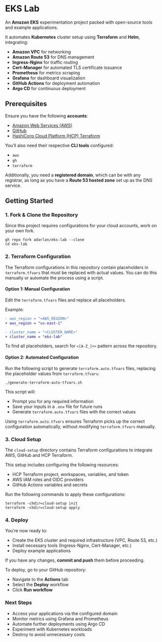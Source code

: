 # EKS Lab

An __Amazon EKS__ experimentation project packed with open-source tools and example applications.

It automates __Kubernetes__ cluster setup using __Terraform__ and __Helm__, integrating:

- __Amazon VPC__ for networking
- __Amazon Route 53__ for DNS management
- __Ingress-Nginx__ for traffic routing
- __Cert-Manager__ for automated TLS certificate issuance
- __Prometheus__ for metrics scraping
- __Grafana__ for dashboard visualization
- __GitHub Actions__ for deployment automation
- __Argo CD__ for continuous deployment

## Prerequisites

Ensure you have the following __accounts__:

- [Amazon Web Services (AWS)](https://aws.amazon.com/)
- [GitHub](https://github.com/)
- [HashiCorp Cloud Platform (HCP) Terraform](https://app.terraform.io/)

You’ll also need their respective __CLI tools__ configured:

- `aws`
- `gh`
- `terraform`

Additionally, you need a __registered domain__, which can be with any registrar, as long as you have a __Route 53 hosted zone__ set up as the DNS service.

## Getting Started

### 1. Fork & Clone the Repository

Since this project requires configurations for your cloud accounts, work on your own fork.

```shell
gh repo fork adarlan/eks-lab --clone
cd eks-lab
```

### 2. Terraform Configuration

The Terraform configurations in this repository contain placeholders in `terraform.tfvars` that must be replaced with actual values.
You can do this manually or automate the process using a script.

#### Option 1: Manual Configuration

Edit the `terraform.tfvars` files and replace all placeholders.

Example:

```diff
- aws_region = "<AWS_REGION>"
+ aws_region = "us-east-1"

- cluster_name = "<CLUSTER_NAME>"
+ cluster_name = "eks-lab"
```

To find all placeholders, search for `<[A-Z_]+>` pattern across the repository.

#### Option 2: Automated Configuration

Run the following script to generate `terraform.auto.tfvars` files, replacing the placeholder values from `terraform.tfvars`:

```shell
./generate-terraform-auto-tfvars.sh
```

This script will:

- Prompt you for any required information
- Save your inputs in a `.env` file for future runs
- Generate `terraform.auto.tfvars` files with the correct values

Using `terraform.auto.tfvars` ensures Terraform picks up the correct configuration automatically, without modifying `terraform.tfvars` manually.

### 3. Cloud Setup

The `cloud-setup` directory contains Terraform configurations to integrate AWS, GitHub and HCP Terraform.

This setup includes configuring the following resources:

- HCP Terraform project, workspaces, variables, and token
- AWS IAM roles and OIDC providers
- GitHub Actions variables and secrets

Run the following commands to apply these configurations:

```shell
terraform -chdir=cloud-setup init
terraform -chdir=cloud-setup apply
```

### 4. Deploy

You're now ready to:

- Create the EKS cluster and required infrastructure (VPC, Route 53, etc.)
- Install necessary tools (Ingress-Nginx, Cert-Manager, etc.)
- Deploy example applications

If you have any changes, __commit and push__ them before proceeding.

To deploy, go to your GitHub repository:

- Navigate to the __Actions__ tab
- Select the __Deploy__ workflow
- Click __Run workflow__

### Next Steps

- Access your applications via the configured domain
- Monitor metrics using Grafana and Prometheus
- Automate further deployments using Argo CD
- Experiment with Kubernetes workloads
- Destroy to avoid unnecessary costs
